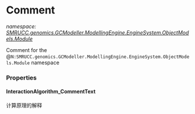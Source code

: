 ﻿# Comment
_namespace: [SMRUCC.genomics.GCModeller.ModellingEngine.EngineSystem.ObjectModels.Module](./index.md)_

Comment for the @``N:SMRUCC.genomics.GCModeller.ModellingEngine.EngineSystem.ObjectModels.Module`` namespace




### Properties

#### InteractionAlgorithm_CommentText
计算原理的解释
